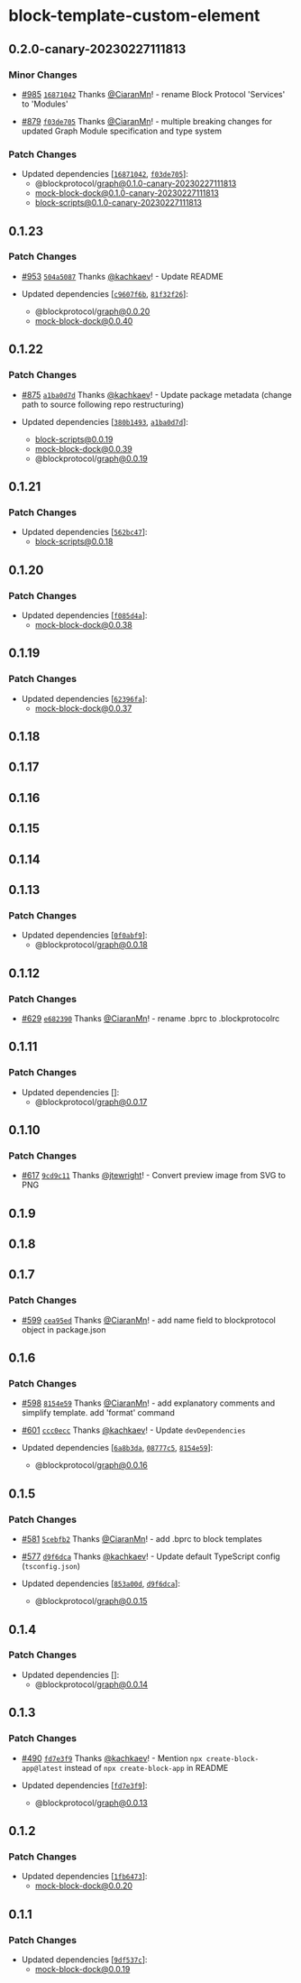 # block-template-custom-element

## 0.2.0-canary-20230227111813

### Minor Changes

- [#985](https://github.com/blockprotocol/blockprotocol/pull/985) [`16871042`](https://github.com/blockprotocol/blockprotocol/commit/168710424e95d3f5f24d15527814a8067ad1e68b) Thanks [@CiaranMn](https://github.com/CiaranMn)! - rename Block Protocol 'Services' to 'Modules'

- [#879](https://github.com/blockprotocol/blockprotocol/pull/879) [`f03de705`](https://github.com/blockprotocol/blockprotocol/commit/f03de705383463f41f72612b7fe38df5589855b3) Thanks [@CiaranMn](https://github.com/CiaranMn)! - multiple breaking changes for updated Graph Module specification and type system

### Patch Changes

- Updated dependencies [[`16871042`](https://github.com/blockprotocol/blockprotocol/commit/168710424e95d3f5f24d15527814a8067ad1e68b), [`f03de705`](https://github.com/blockprotocol/blockprotocol/commit/f03de705383463f41f72612b7fe38df5589855b3)]:
  - @blockprotocol/graph@0.1.0-canary-20230227111813
  - mock-block-dock@0.1.0-canary-20230227111813
  - block-scripts@0.1.0-canary-20230227111813

## 0.1.23

### Patch Changes

- [#953](https://github.com/blockprotocol/blockprotocol/pull/953) [`504a5087`](https://github.com/blockprotocol/blockprotocol/commit/504a50875a5355bbd24b1beb99e7865dc71f7389) Thanks [@kachkaev](https://github.com/kachkaev)! - Update README

- Updated dependencies [[`c9607f6b`](https://github.com/blockprotocol/blockprotocol/commit/c9607f6b67809f43291a6824ecf49691d061f1f9), [`81f32f26`](https://github.com/blockprotocol/blockprotocol/commit/81f32f269153ee6e8464ab831827d8e6a42b43a0)]:
  - @blockprotocol/graph@0.0.20
  - mock-block-dock@0.0.40

## 0.1.22

### Patch Changes

- [#875](https://github.com/blockprotocol/blockprotocol/pull/875) [`a1ba0d7d`](https://github.com/blockprotocol/blockprotocol/commit/a1ba0d7d17971ee30586a673ce3d4f5bee6e65d1) Thanks [@kachkaev](https://github.com/kachkaev)! - Update package metadata (change path to source following repo restructuring)

- Updated dependencies [[`380b1493`](https://github.com/blockprotocol/blockprotocol/commit/380b149326450f4cf9b8300182eb199aa8f6a62f), [`a1ba0d7d`](https://github.com/blockprotocol/blockprotocol/commit/a1ba0d7d17971ee30586a673ce3d4f5bee6e65d1)]:
  - block-scripts@0.0.19
  - mock-block-dock@0.0.39
  - @blockprotocol/graph@0.0.19

## 0.1.21

### Patch Changes

- Updated dependencies [[`562bc47`](https://github.com/blockprotocol/blockprotocol/commit/562bc477fdc35b8d3b94dc6c4b2207b9bd2cd057)]:
  - block-scripts@0.0.18

## 0.1.20

### Patch Changes

- Updated dependencies [[`f085d4a`](https://github.com/blockprotocol/blockprotocol/commit/f085d4a913837befdb2231a0921e96e6c7f84977)]:
  - mock-block-dock@0.0.38

## 0.1.19

### Patch Changes

- Updated dependencies [[`62396fa`](https://github.com/blockprotocol/blockprotocol/commit/62396fa3cc77bb1e70c5501079fe0f9b2cf4ef23)]:
  - mock-block-dock@0.0.37

## 0.1.18

## 0.1.17

## 0.1.16

## 0.1.15

## 0.1.14

## 0.1.13

### Patch Changes

- Updated dependencies [[`0f0abf9`](https://github.com/blockprotocol/blockprotocol/commit/0f0abf905e0b06e27049ade5cf271df127c34bba)]:
  - @blockprotocol/graph@0.0.18

## 0.1.12

### Patch Changes

- [#629](https://github.com/blockprotocol/blockprotocol/pull/629) [`e682390`](https://github.com/blockprotocol/blockprotocol/commit/e6823904a1c63fd72c11e2fc62678eac61160ec5) Thanks [@CiaranMn](https://github.com/CiaranMn)! - rename .bprc to .blockprotocolrc

## 0.1.11

### Patch Changes

- Updated dependencies []:
  - @blockprotocol/graph@0.0.17

## 0.1.10

### Patch Changes

- [#617](https://github.com/blockprotocol/blockprotocol/pull/617) [`9cd9c11`](https://github.com/blockprotocol/blockprotocol/commit/9cd9c11a1552dc96143072394baa46c5609fcdd9) Thanks [@jtewright](https://github.com/jtewright)! - Convert preview image from SVG to PNG

## 0.1.9

## 0.1.8

## 0.1.7

### Patch Changes

- [#599](https://github.com/blockprotocol/blockprotocol/pull/599) [`cea95ed`](https://github.com/blockprotocol/blockprotocol/commit/cea95ed427c820cd9e251dc632da927b5db1f23a) Thanks [@CiaranMn](https://github.com/CiaranMn)! - add name field to blockprotocol object in package.json

## 0.1.6

### Patch Changes

- [#598](https://github.com/blockprotocol/blockprotocol/pull/598) [`8154e59`](https://github.com/blockprotocol/blockprotocol/commit/8154e59c29de21a2a831f6a0536a6f1ec265d10c) Thanks [@CiaranMn](https://github.com/CiaranMn)! - add explanatory comments and simplify template. add 'format' command

- [#601](https://github.com/blockprotocol/blockprotocol/pull/601) [`ccc0ecc`](https://github.com/blockprotocol/blockprotocol/commit/ccc0ecc5c0523205b4724b6e5813699a2e3f0df7) Thanks [@kachkaev](https://github.com/kachkaev)! - Update `devDependencies`

- Updated dependencies [[`6a8b3da`](https://github.com/blockprotocol/blockprotocol/commit/6a8b3dabd1dd54badfa7612e199d0c5911b28206), [`08777c5`](https://github.com/blockprotocol/blockprotocol/commit/08777c5882227db090a912b51b1cb757821ba7c4), [`8154e59`](https://github.com/blockprotocol/blockprotocol/commit/8154e59c29de21a2a831f6a0536a6f1ec265d10c)]:
  - @blockprotocol/graph@0.0.16

## 0.1.5

### Patch Changes

- [#581](https://github.com/blockprotocol/blockprotocol/pull/581) [`5cebfb2`](https://github.com/blockprotocol/blockprotocol/commit/5cebfb2166dd6133ec90337deee00793c54bb01a) Thanks [@CiaranMn](https://github.com/CiaranMn)! - add .bprc to block templates

- [#577](https://github.com/blockprotocol/blockprotocol/pull/577) [`d9f6dca`](https://github.com/blockprotocol/blockprotocol/commit/d9f6dca9902867fdde9c2ad0ee93ed80889b12bc) Thanks [@kachkaev](https://github.com/kachkaev)! - Update default TypeScript config (`tsconfig.json`)

- Updated dependencies [[`853a00d`](https://github.com/blockprotocol/blockprotocol/commit/853a00df8468b277b8a7f73e2242d686fedc5b3d), [`d9f6dca`](https://github.com/blockprotocol/blockprotocol/commit/d9f6dca9902867fdde9c2ad0ee93ed80889b12bc)]:
  - @blockprotocol/graph@0.0.15

## 0.1.4

### Patch Changes

- Updated dependencies []:
  - @blockprotocol/graph@0.0.14

## 0.1.3

### Patch Changes

- [#490](https://github.com/blockprotocol/blockprotocol/pull/490) [`fd7e3f9`](https://github.com/blockprotocol/blockprotocol/commit/fd7e3f9491110034f64f8d690e2410ca388f1620) Thanks [@kachkaev](https://github.com/kachkaev)! - Mention `npx create-block-app@latest` instead of `npx create-block-app` in README

- Updated dependencies [[`fd7e3f9`](https://github.com/blockprotocol/blockprotocol/commit/fd7e3f9491110034f64f8d690e2410ca388f1620)]:
  - @blockprotocol/graph@0.0.13

## 0.1.2

### Patch Changes

- Updated dependencies [[`1fb6473`](https://github.com/blockprotocol/blockprotocol/commit/1fb64732f19697a7292009330b83049abfdfc6fe)]:
  - mock-block-dock@0.0.20

## 0.1.1

### Patch Changes

- Updated dependencies [[`9df537c`](https://github.com/blockprotocol/blockprotocol/commit/9df537ce3426367127de1526f1530e05bc00274a)]:
  - mock-block-dock@0.0.19
